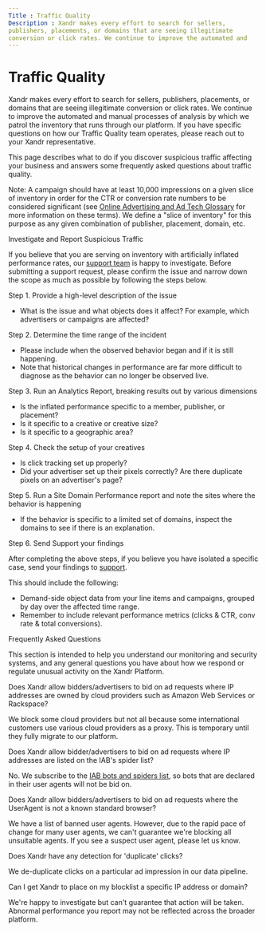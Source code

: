 ```yaml
---
Title : Traffic Quality
Description : Xandr makes every effort to search for sellers,
publishers, placements, or domains that are seeing illegitimate
conversion or click rates. We continue to improve the automated and
---
```



# Traffic Quality



Xandr makes every effort to search for sellers,
publishers, placements, or domains that are seeing illegitimate
conversion or click rates. We continue to improve the automated and
manual processes of analysis by which we patrol the inventory that runs
through our platform. If you have specific questions on how our Traffic
Quality team operates, please reach out to your
Xandr representative.

This page describes what to do if you discover suspicious traffic
affecting your business and answers some frequently asked questions
about traffic quality.



Note: A campaign should have at least
10,000 impressions on a given slice of inventory in order for the CTR or
conversion rate numbers to be considered significant (see <a
href="https://docs.xandr.com/bundle/industry-reference/page/online-advertising-and-ad-tech-glossary.html"
class="xref" target="_blank">Online Advertising and Ad Tech Glossary</a>
for more information on these terms). We define a "slice of inventory"
for this purpose as any given combination of publisher, placement,
domain, etc.



Investigate and Report Suspicious Traffic

If you believe that you are serving on inventory with artificially
inflated performance rates, our
<a href="https://help.xandr.com/" class="xref" target="_blank">support
team</a> is happy to investigate. Before submitting a support request,
please confirm the issue and narrow down the scope as much as possible
by following the steps below.

Step 1. Provide a high-level description of the issue

- What is the issue and what objects does it affect? For example, which
  advertisers or campaigns are affected?

Step 2. Determine the time range of the incident

- Please include when the observed behavior began and if it is still
  happening.
- Note that historical changes in performance are far more difficult to
  diagnose as the behavior can no longer be observed live.

Step 3. Run an Analytics Report, breaking results out by various
dimensions

- Is the inflated performance specific to a member, publisher, or
  placement?
- Is it specific to a creative or creative size?
- Is it specific to a geographic area?

Step 4. Check the setup of your creatives

- Is click tracking set up properly?
- Did your advertiser set up their pixels correctly? Are there duplicate
  pixels on an advertiser's page?

Step 5. Run a Site Domain Performance report and note the sites where
the behavior is happening

- If the behavior is specific to a limited set of domains, inspect the
  domains to see if there is an explanation.

Step 6. Send Support your findings

After completing the above steps, if you believe you have isolated a
specific case, send your findings to
<a href="https://help.xandr.com" class="xref"
target="_blank">support</a>.

This should include the following:

- Demand-side object data from your line items and campaigns, grouped by
  day over the affected time range.
- Remember to include relevant performance metrics (clicks & CTR, conv
  rate & total conversions).

Frequently Asked Questions

This section is intended to help you understand our monitoring and
security systems, and any general questions you have about how we
respond or regulate unusual activity on the
Xandr Platform.

Does Xandr allow bidders/advertisers to bid on
ad requests where IP addresses are owned by cloud providers such as
Amazon Web Services or Rackspace?

We block some cloud providers but not all because some international
customers use various cloud providers as a proxy. This is temporary
until they fully migrate to our platform.

Does Xandr allow bidder/advertisers to bid on ad
requests where IP addresses are listed on the IAB's spider list?

No. We subscribe to the
<a href="http://www.iab.net/1418/spiders" class="xref"
target="_blank">IAB bots and spiders list</a>, so bots that are declared
in their user agents will not be bid on.

Does Xandr allow bidders/advertisers to bid on
ad requests where the UserAgent is not a known standard browser?

We have a list of banned user agents. However, due to the rapid pace of
change for many user agents, we can't guarantee we're blocking all
unsuitable agents. If you see a suspect user agent, please let us know.

Does Xandr have any detection for 'duplicate'
clicks?

We de-duplicate clicks on a particular ad impression in our data
pipeline.

Can I get Xandr to place on my blocklist a
specific IP address or domain?

We're happy to investigate but can't guarantee that action will be
taken. Abnormal performance you report may not be reflected across the
broader platform.




